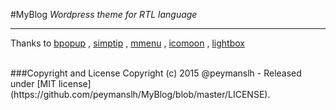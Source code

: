 
#MyBlog
*Wordpress theme for RTL language*
<br>
<hr>





Thanks to 
[bpopup](http://dinbror.dk/bpopup/)
,
[simptip](http://arashm.net/lab/simptip/)
,
[mmenu](http://mmenu.frebsite.nl/)
,
[icomoon](https://icomoon.io/)
,
[lightbox](http://lokeshdhakar.com/projects/lightbox2/)



<br>
###Copyright and License
Copyright (c) 2015 @peymanslh - Released under [MIT license](https://github.com/peymanslh/MyBlog/blob/master/LICENSE).